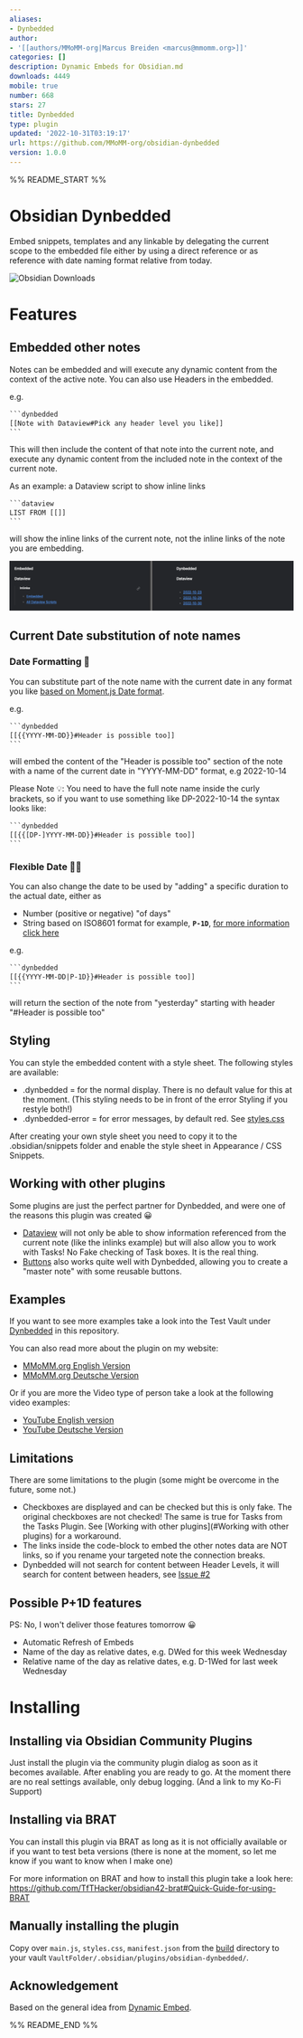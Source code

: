 ```yaml
---
aliases:
- Dynbedded
author:
- '[[authors/MMoMM-org|Marcus Breiden <marcus@mmomm.org>]]'
categories: []
description: Dynamic Embeds for Obsidian.md
downloads: 4449
mobile: true
number: 668
stars: 27
title: Dynbedded
type: plugin
updated: '2022-10-31T03:19:17'
url: https://github.com/MMoMM-org/obsidian-dynbedded
version: 1.0.0
---
```


%% README_START %%

# Obsidian Dynbedded
Embed snippets, templates and any linkable by delegating the current scope to the embedded file either by using a direct reference or as reference with date naming format relative from today.

![Obsidian Downloads](https://img.shields.io/badge/dynamic/json?logo=obsidian&color=%23483699&label=downloads&query=%24%5B%22obsidian-dynbedded%22%5D.downloads&url=https%3A%2F%2Fraw.githubusercontent.com%2Fobsidianmd%2Fobsidian-releases%2Fmaster%2Fcommunity-plugin-stats.json)

# Features

## Embedded other notes

Notes can be embedded and will execute any dynamic content from the context of the active note.
You can also use Headers in the embedded.

e.g.
~~~
```dynbedded
[[Note with Dataview#Pick any header level you like]]
```
~~~

This will then include the content of that note into the current note, and execute any dynamic content from the included note in the context of the current note.

As an example: a Dataview script to show inline links
~~~
```dataview
LIST FROM [[]]
```
~~~
will show the inline links of the current note, not the inline links of the note you are embedding.

![Dataview Inliks](https://raw.githubusercontent.com/MMoMM-org/obsidian-dynbedded/HEAD/images/40-01%20Dataview%20Inlinks.png)

## Current Date substitution of note names

### Date Formatting 📅

You can substitute part of the note name with the current date in any format you like [based on Moment.js Date format](https://momentjs.com/docs/#/displaying/format/).

e.g.
~~~
```dynbedded
[[{{YYYY-MM-DD}}#Header is possible too]]
```
~~~

will embed the content of the "Header is possible too" section of the note with a name of the current date in "YYYY-MM-DD" format, e.g 2022-10-14

Please Note 💡: You need to have the full note name inside the curly brackets, so if you want to use something like DP-2022-10-14 the  syntax looks like:

~~~
```dynbedded
[[{{[DP-]YYYY-MM-DD}}#Header is possible too]]
```
~~~

### Flexible Date 🚀📆

You can also change the date to be used by "adding" a specific duration to the actual date, either as
- Number (positive or negative) "of days"
- String based on ISO8601 format for example, **```P-1D```**, [for more information click here](https://en.wikipedia.org/wiki/ISO_8601#Durations)

e.g.
~~~
```dynbedded
[[{{YYYY-MM-DD|P-1D}}#Header is possible too]]
```
~~~
will return the section of the note from "yesterday" starting with header "#Header is possible too"

## Styling

You can style the embedded content with a style sheet. The following styles are available:

- .dynbedded = for the normal display. There is no default value for this at the moment. (This styling needs to be in front of the error Styling if you restyle both!)
- .dynbedded-error = for error messages, by default red. See [styles.css](styles.css)

After creating your own style sheet you need to copy it to the .obsidian/snippets folder and enable the style sheet in Appearance / CSS Snippets.

## Working with other plugins
Some plugins are just the perfect partner for Dynbedded, and were one of the reasons this plugin was created 😀
- [Dataview](https://github.com/blacksmithgu/obsidian-dataview) will not only be able to show information referenced from the current note (like the inlinks example) but will also allow you to work with Tasks! No Fake checking of Task boxes. It is the real thing.
- [Buttons](https://github.com/shabegom/buttons) also works quite well with Dynbedded, allowing you to create a "master note" with some reusable buttons.

## Examples

If you want to see more examples take a look into the Test Vault under [Dynbedded](Dynbedded) in this repository.

You can also read more about the plugin on my website:

- [MMoMM.org English Version](https://www.mmomm.org/en/post/obsidian-dynbedded)
- [MMoMM.org Deutsche Version](https://www.mmomm.org/post/obsidian-dynbedded)

Or if you are more the Video type of person take a look at the following video examples:

- [YouTube English version](https://youtu.be/pytz0KENhp8)
- [YouTube Deutsche Version](https://youtu.be/_0MooUB_sWQ)

## Limitations

There are some limitations to the plugin (some might be overcome in the future, some not.)
- Checkboxes are displayed and can be checked but this is only fake. The original checkboxes are not checked! The same is true for Tasks from the Tasks Plugin. See [Working with other plugins](#Working with other plugins) for a workaround.
- The links inside the code-block to embed the other notes data are NOT links, so if you rename your targeted note the connection breaks.
- Dynbedded will not search for content between Header Levels, it will search for content between headers, see [Issue #2](https://github.com/MMoMM-org/obsidian-dynbedded/issues/2)

## Possible P+1D features
PS: No, I won't deliver those features tomorrow 😀

- Automatic Refresh of Embeds
- Name of the day as relative dates, e.g. DWed for this week Wednesday
- Relative name of the day as relative dates, e.g. D-1Wed for last week Wednesday

# Installing

## Installing via Obsidian Community Plugins

Just install the plugin via the community plugin dialog as soon as it becomes available. After enabling you are ready to go.
At the moment there are no real settings available, only debug logging. (And a link to my Ko-Fi Support)

## Installing via BRAT

You can install this plugin via BRAT as long as it is not officially available or if you want to test beta versions (there is none at the moment, so let me know if you want to know when I make one)

For more information on BRAT and how to install this plugin take a look here:
https://github.com/TfTHacker/obsidian42-brat#Quick-Guide-for-using-BRAT


## Manually installing the plugin

Copy over `main.js`, `styles.css`, `manifest.json` from the [build](build) directory to your vault `VaultFolder/.obsidian/plugins/obsidian-dynbedded/`.

## Acknowledgement

Based on the general idea from [Dynamic Embed](https://github.com/dabravin/obsidian-dynamic-embed).

%% README_END %%